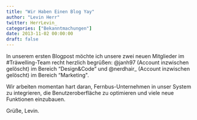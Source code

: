 ```yaml
---
title: "Wir Haben Einen Blog Yay"
author: "Levin Herr"
twitter: HerrLevin_
categories: ["Bekanntmachungen"]
date: 2013-11-02 00:00:00
draft: false
---
```

In unserem ersten Blogpost möchte ich unsere zwei neuen Mitglieder im #Träwelling-Team recht herzlich begrüßen: @janh97 (Account inzwischen gelöscht) im Bereich “Design&Code” und @nerdhair_ (Account inzwischen gelöscht) im Bereich “Marketing".


Wir arbeiten momentan hart daran, Fernbus-Unternehmen in unser System zu integrieren, die Benutzeroberfläche zu optimieren und viele neue Funktionen einzubauen.


Grüße, Levin.
